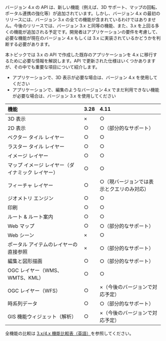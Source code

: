 バージョン 4.x の API は、新しい機能（例えば、3D サポート、マップの回転、ポータル連携の強化等）が追加されています。しかし、バージョン 4.x の最初のリリースには、バージョン 3.x の全ての機能が含まれているわけではありません。今後のリリースでは、バージョン 3.x と同等の機能、また、3.x を上回る多くの機能が追加される予定です。開発者はアプリケーションの要件を考慮して、必要な機能が現在のバージョン 4.x もしくは 3.x に実装されているかどうかを判断する必要があります。

本トピックでは 3.x の API で作成した既存のアプリケーションを 4.x に移行するために必要な情報を解説します。API で更新された仕様はいくつかありますが、その中でも重要な項目について紹介します。

* アプリケーションで、3D 表示が必要な場合は、バージョン 4.x を使用してください
* アプリケーションで、編集のようなバージョン 4.x でまだ利用できない機能が必要な場合は、バージョン 3.x を使用してください

|機能|3.28|4.11|
|:--|:--|:--|
|3D 表示|×|○|
|2D 表示|○|○（部分的なサポート）|
|ベクター タイル レイヤー|○|○|
|ラスター タイル レイヤー|○|○|
|イメージ レイヤー|○|○|
|マップ イメージ レイヤー（ダイナミック レイヤー）|○|○|
|フィーチャ レイヤー|○|○（現バージョンでは表示とクエリのみ対応）|
|ジオメトリ エンジン|○|○|
|印刷|○|○|
|ルート & ルート案内|○|○|
|Web マップ|○|○（部分的なサポート）|
|Web シーン|×|○|
|ポータル アイテムのレイヤーの直接参照|×|○（部分的なサポート）|
|編集と図形描画|○|○（部分的なサポート）|
|OGC レイヤー（WMS、WMTS、KML）|○|○|
|OGC レイヤー（WFS）|○|×（今後のバージョンで対応予定）|
|時系列データ|○|○（部分的なサポート）|
|GIS 機能ウィジェット（解析）|○|×（今後のバージョンで対応予定）|

全機能の比較は <a href="https://developers.arcgis.com/javascript/latest/guide/functionality-matrix/index.html" target="_blank">3.x/4.x 機能比較表（英語）</a>を参照してください。
